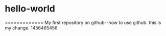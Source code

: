 # hello-world
=============
My first repository on github--how to use github.
this is my change.
1456465456
